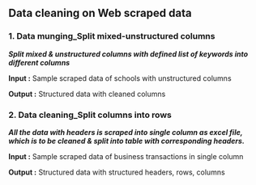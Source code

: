 ## Data cleaning on Web scraped data

### 1. Data munging_Split mixed-unstructured columns
*<b>Split mixed & unstructured columns with defined list of keywords into different columns</b>*

**Input :** Sample scraped data of schools with unstructured columns

**Output :** Structured data with cleaned columns

### 2. Data cleaning_Split columns into rows
*<b>All the data with headers is scraped into single column as excel file, which is to be cleaned & split into table with corresponding headers.</b>*

**Input :** Sample scraped data of business transactions in single column

**Output :** Structured data with structured headers, rows, columns 


